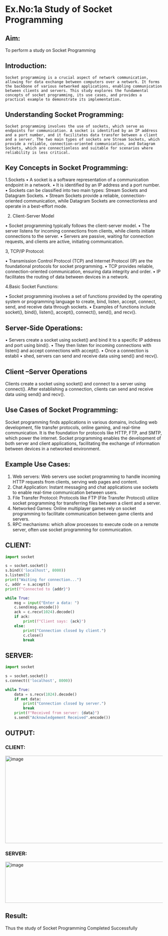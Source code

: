 # Ex.No:1a  			Study of Socket Programming

## Aim: 
To perform a study on Socket Programming
## Introduction:

 	Socket programming is a crucial aspect of network communication, allowing for data exchange between computers over a network. It forms the backbone of various networked applications, enabling communication between clients and servers. This study explores the fundamental concepts of socket programming, its use cases, and provides a practical example to demonstrate its implementation.
## Understanding Socket Programming:
	Socket programming involves the use of sockets, which serve as endpoints for communication. A socket is identified by an IP address and a port number, and it facilitates data transfer between a client and a server. The two main types of sockets are Stream Sockets, which provide a reliable, connection-oriented communication, and Datagram Sockets, which are connectionless and suitable for scenarios where reliability is less critical.
## Key Concepts in Socket Programming:
1.Sockets
•	A socket is a software representation of a communication endpoint in a network.
•	It is identified by an IP address and a port number.
•	Sockets can be classified into two main types: Stream Sockets and Datagram Sockets.
•	Stream Sockets provide a reliable, connection-oriented communication, while Datagram Sockets are connectionless and operate in a best-effort mode.

2. Client-Server Model

•	Socket programming typically follows the client-server model.
•	The server listens for incoming connections from clients, while clients initiate connections to the server.
•	Servers are passive, waiting for connection requests, and clients are active, initiating communication.

3, TCP/IP Protocol:

•	Transmission Control Protocol (TCP) and Internet Protocol (IP) are the foundational protocols for socket programming.
•	TCP provides reliable, connection-oriented communication, ensuring data integrity and order.
•	IP facilitates the routing of data between devices in a network.

4.Basic Socket Functions:

•	Socket programming involves a set of functions provided by the operating system or programming language to create, bind, listen, accept, connect, send, and receive data through sockets.
•	Examples of functions include socket(), bind(), listen(), accept(), connect(), send(), and recv().

## Server-Side Operations:

•	Servers create a socket using socket() and bind it to a specific IP address and port using bind().
•	They then listen for incoming connections with listen() and accept connections with accept().
•	Once a connection is establi
•	shed, servers can send and receive data using send() and recv().

## Client –Server Operations

Clients create a socket using socket() and connect to a server using connect().
After establishing a connection, clients can send and receive data using send() and recv().

## Use Cases of Socket Programming:
Socket programming finds applications in various domains, including web development, file transfer protocols, online gaming, and real-time communication. It is the foundation for protocols like HTTP, FTP, and SMTP, which power the internet. Socket programming enables the development of both server and client applications, facilitating the exchange of information between devices in a networked environment.
## Example Use Cases:

1.	Web servers: Web servers use socket programming to handle incoming HTTP requests from clients, serving web pages and content.
2.	Chat Application: Instant messaging and chat applications use sockets to enable real-time communication between users.
3.	File Transfer Protocol: Protocols like FTP (File Transfer Protocol) utilize socket programming for transferring files between a client and a server.
4.	Networked Games: Online multiplayer games rely on socket programming to facilitate communication between game clients and servers.
5.	RPC mechanisms: which allow processes to execute code on a remote server, often use socket programming for communication.
## CLIENT:
```python
import socket

s = socket.socket()
s.bind(('localhost', 8000))
s.listen(5)
print("Waiting for connection...")
c, addr = s.accept()
print(f"Connected to {addr}")

while True:
    msg = input("Enter a data: ")
    c.send(msg.encode())
    ack = c.recv(1024).decode()
    if ack:
        print(f"Client says: {ack}")
    else:
        print("Connection closed by client.")
        c.close()
        break

```
## SERVER:
```python
import socket

s = socket.socket()
s.connect(('localhost', 8000))

while True:
    data = s.recv(1024).decode()
    if not data:
        print("Connection closed by server.")
        break
    print(f"Received from server: {data}")
    s.send("Acknowledgement Received".encode())
```

## OUTPUT:
### CLIENT:
<img width="511" height="280" alt="image" src="https://github.com/user-attachments/assets/3e4aebcd-584b-46f4-b280-823182ee0331" />



### SERVER:
<img width="513" height="132" alt="image" src="https://github.com/user-attachments/assets/0a5b00cd-c0bf-4b8a-a771-aa61a585c1d2" />


## Result:
Thus the study of Socket Programming Completed Successfully
